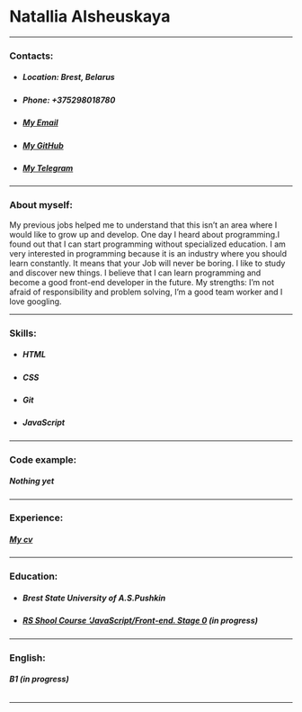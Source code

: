 # **Natallia Alsheuskaya**

**********************************************************************************

### **Contacts:**

* ##### Location: Brest, Belarus
* ##### Phone: +375298018780
* ##### [My Email](https://mail.ru/nata_24_12@mail.ru)
* ##### [My GitHub](https://github.com/natalie-js)
* ##### [My Telegram](https://t.me/o_natalie_js)

**********************************************************************************

### **About myself:**

My previous jobs helped me to understand that this isn’t an area where I would like to grow up and develop. One day I heard about programming.I found out that I can start programming without specialized education. I am very interested in programming because it is an industry where you should learn constantly. It means that your Job will never be boring. I like to study and discover new things. I believe that I can learn programming and become a good front-end developer in the future. My strengths: I’m not afraid of responsibility and problem solving, I’m a good team worker and I love googling.

**********************************************************************************

### **Skills:**

* ##### HTML
* ##### CSS
* ##### Git
* ##### JavaScript 

**********************************************************************************

### **Code example:**

##### Nothing yet

**********************************************************************************

### **Experience:**

##### [My cv](https://natalie-js.github.io/rsschool-cv/cv)

**********************************************************************************

### **Education:**

* ##### **Brest State University of A.S.Pushkin**
* ##### [RS Shool Course ‘JavaScript/Front-end. Stage 0](https://rs.school/js-stage0/) (in progress)

**********************************************************************************

### **English:**

###### **B1 (in progress)**

**********************************************************************************

